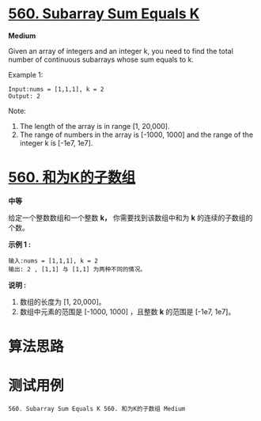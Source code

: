 # [560. Subarray Sum Equals K][enTitle]

**Medium**

Given an array of integers and an integer k, you need to find the total number of continuous subarrays whose sum equals to k.

Example 1:

```
Input:nums = [1,1,1], k = 2
Output: 2

```



Note:

1. The length of the array is in range [1, 20,000]. 
2. The range of numbers in the array is [-1000, 1000] and the range of the integer k is [-1e7, 1e7].




# [560. 和为K的子数组][cnTitle]

**中等**

给定一个整数数组和一个整数 **k，** 你需要找到该数组中和为 **k** 的连续的子数组的个数。

**示例 1 :** 

```
输入:nums = [1,1,1], k = 2
输出: 2 , [1,1] 与 [1,1] 为两种不同的情况。

```

**说明 :** 

1. 数组的长度为 [1, 20,000]。 
2. 数组中元素的范围是 [-1000, 1000] ，且整数 **k** 的范围是 [-1e7, 1e7]。




# 算法思路

# 测试用例
```
560. Subarray Sum Equals K 560. 和为K的子数组 Medium
```

[enTitle]: https://leetcode.com/problems/subarray-sum-equals-k/
[cnTitle]: https://leetcode-cn.com/problems/subarray-sum-equals-k/
